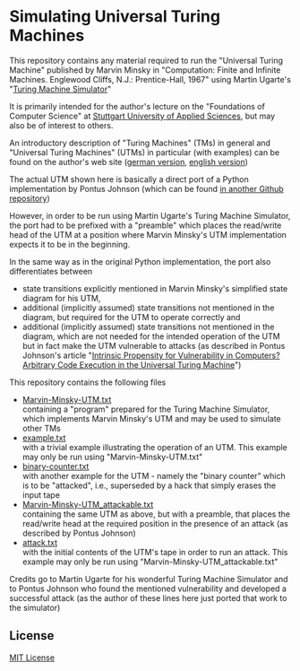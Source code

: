# Simulating Universal Turing Machines #

This repository contains any material required to run the "Universal Turing Machine" published by Marvin Minsky in "Computation: Finite and Infinite Machines. Englewood Cliffs, N.J.: Prentice-Hall, 1967" using Martin Ugarte's "[Turing Machine Simulator](https://turingmachinesimulator.com/)"

It is primarily intended for the author's lecture on the "Foundations of Computer Science" at [Stuttgart University of Applied Sciences](https://www.hft-stuttgart.com/), but may also be of interest to others.

An introductory description of "Turing Machines" (TMs) in general and "Universal Turing Machines" (UTMs) in particular (with examples) can be found on the author's web site ([german version](https://rozek.de/Turing-Machine/index_de.html), [english version](https://rozek.de/Turing-Machine/index_en.html))

The actual UTM shown here is basically a direct port of a Python implementation by Pontus Johnson (which can be found [in another Github repository](https://github.com/intrinsic-propensity/turing-machine))

However, in order to be run using Martin Ugarte's Turing Machine Simulator, the port had to be prefixed with a "preamble" which places the read/write head of the UTM at a position where Marvin Minsky's UTM implementation expects it to be in the beginning.

In the same way as in the original Python implementation, the port also differentiates between

* state transitions explicitly mentioned in Marvin Minsky's simplified state diagram for his UTM,
* additional (implicitly assumed) state transitions not mentioned in the diagram, but required for the UTM to operate correctly and
* additional (implicitly assumed) state transitions not mentioned in the diagram, which are not needed for the intended operation of the UTM but in fact make the UTM vulnerable to attacks (as described in Pontus Johnson's article "[Intrinsic Propensity for Vulnerability in Computers? Arbitrary Code Execution in the Universal Turing Machine](https://arxiv.org/abs/2105.02124)")

This repository contains the following files

* [Marvin-Minsky-UTM.txt](Marvin-Minsky-UTM.txt)<br>
containing a "program" prepared for the Turing Machine Simulator, which implements Marvin Minsky's UTM and may be used to simulate other TMs
* [example.txt](example.txt)<br>
with a trivial example illustrating the operation of an UTM. This example may only be run using "Marvin-Minsky-UTM.txt"
* [binary-counter.txt](binary-counter.txt)<br>
with another example for the UTM - namely the "binary counter" which is to
be "attacked", i.e., superseded by a hack that simply erases the input tape
* [Marvin-Minsky-UTM_attackable.txt](Marvin-Minsky-UTM_attackable.txt)<br>
containing the same UTM as above, but with a preamble, that places the read/write head at the required position in the presence of an attack (as described by Pontus Johnson)
* [attack.txt](attack.txt)<br>
with the initial contents of the UTM's tape in order to run an attack. This example may only be run using "Marvin-Minsky-UTM_attackable.txt"

Credits go to Martin Ugarte for his wonderful Turing Machine Simulator and to Pontus Johnson who found the mentioned vulnerability and developed a successful attack (as the author of these lines here just ported that work to the simulator)

## License ##

[MIT License](LICENSE.md)
